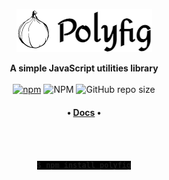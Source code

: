 <p align="center"><a href="https://www.npmjs.com/package/polyfig"><img src="./img/logo.png" height="69"></a></p>
<p align="center">
<b>A simple JavaScript utilities library</b>
<br />
<br />
<a href="https://www.npmjs.com/package/polyfig"><img alt="npm" src="https://img.shields.io/npm/v/polyfig?color=%23301934"></a>
<img alt="NPM" src="https://img.shields.io/npm/l/polyfig?color=%23301934">
<img alt="GitHub repo size" src="https://img.shields.io/github/repo-size/JamieSlome/polyfig?color=%23301934">

<h4 align="center"><b>
• <a href="https://jamieslome.github.io/polyfig/">Docs</a> •
</b></h4>
</p>

<br />

<p align="center">
<b>
<code style="background-color:black; font-color: white;">
$ npm install polyfig
</code>
</b>

</p>
